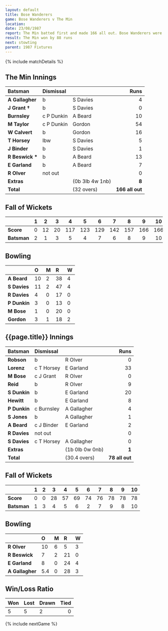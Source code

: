 ```yaml
---
layout: default
title: Bose Wanderers
game: Bose Wanderers v The Min
location: 
date: 23/08/1987
report: The Min batted first and made 166 all out. Bose Wanderers were all out for 78
result: The Min won by 88 runs
next: stowting
parent: 1987 Fixtures
---
```


{% include matchDetails %}

## The Min Innings

| Batsman | Dismissal |  | Runs |
|:---|:---|---|---:|
| **A Gallagher** | b | S Davies | 4 | 
| **J Grant &#8224;** | b | S Davies | 0 | 
| **Burnsley** | c P Dunkin | A Beard | 10 | 
| **M Taylor** | c P Dunkin | Gordon | 54 | 
| **W Calvert** | b  | Gordon | 16 | 
| **T Horsey** | lbw | S Davies | 5 | 
| **J Binder** | b | S Davies | 1 | 
| **R Beswick &#42;** | b | A Beard | 13 | 
| **E Garland** | b | A Beard | 7 | 
| **R Olver** | not out |  | 0 | 
| **Extras** | | (0b 3lb 4w 1nb) | **8** | 
| **Total** | | (32 overs) | **166 all out** | 

## Fall of Wickets

| | 1 | 2 | 3 | 4 | 5 | 6 | 7 | 8 | 9 | 10 |
|---|:---:|:---:|:---:|:---:|:---:|:---:|:---:|:---:|:---:|:---:|
| **Score** | 0 | 12 | 20 | 117 | 123 | 129 | 142 | 157 | 166 | 166 | 
| **Batsman** | 2 | 1 | 3 | 5 | 4 | 7 | 6 | 8 | 9 | 10 | 

## Bowling

| | O | M | R | W |
|---|:---|:---|:---|:---|
| **A Beard** | 10 | 2 | 38 | 4 | 
| **S Davies** | 11 | 2 | 47 | 4 | 
| **R Davies** | 4 | 0 | 17 | 0 | 
| **P Dunkin** | 3 | 0 | 13 | 0 |
| **M Bose** | 1 | 0 | 20 | 0 | 
| **Gordon** | 3 | 1 | 18 | 2 | 

## {{page.title}} Innings

| Batsman | Dismissal |  | Runs |
|:---|:---|---|---:|
| **Robson** | b | R Olver | 0 | 
| **Lorenz** | c T Horsey | E Garland | 33 | 
| **M Bose** | c J Grant | R Olver | 0 | 
| **Reid** | b | R Olver | 9 | 
| **S Dunkin** | b | E Garland | 20 | 
| **Hewitt** | b | E Garland | 8 |
| **P Dunkin** | c Burnsley | A Gallagher | 4 | 
| **S Jones** | b | A Gallagher | 1 |
| **A Beard** | c J Binder | E Garland | 2 | 
| **R Davies** | not out |  | 0 | 
| **S Davies** | c T Horsey | A Gallagher | 0 |
| **Extras** | | (1b 0lb 0w 0nb) | **1** | 
| **Total** | | (30.4 overs) | **78 all out** | 

## Fall of Wickets

| | 1 | 2 | 3 | 4 | 5 | 6 | 7 | 8 | 9 | 10 |
|---|:---:|:---:|:---:|:---:|:---:|:---:|:---:|:---:|:---:|:---:|
| **Score** | 0 | 0 |  28| 57 | 69 | 74 | 76 | 78 | 78 | 78 |
| **Batsman** | 1 | 3 | 4 | 5 | 6 | 2 | 7 | 9 | 8 | 10 |

## Bowling

| | O | M | R | W |
|---|:---|:---|:---|:---|
| **R Olver** | 10 | 6 | 5 | 3 |
| **R Beswick** | 7 | 2 | 21 | 0 |
| **E Garland** | 8 | 0 | 24 | 4 |
| **A Gallagher** | 5.4 | 0 | 28 | 3 |

## Win/Loss Ratio

| Won | Lost | Drawn | Tied |
|:---|:---|:---|---:|
| 5 | 5 | 2 | 0 |

{% include nextGame %}